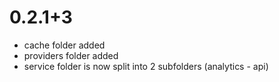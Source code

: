 # 0.2.1+3

- cache folder added
- providers folder added
- service folder is now split into 2 subfolders (analytics - api)
